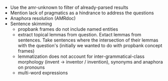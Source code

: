 - Use the amr-unknown to filter of already-parsed results
- Mention lack of pragmatics as a hindrance to address the questions
- Anaphora resolution (AMRdoc)
- Sentence skimming
  - propbank frames do not include named entities
  - extract topical lemmas from question. Extact lemmas from sentences. Take sentences where the intersection of their lemmas with the question's (initially we wanted to do with propbank concept frames)
  - lemmatization does not account for inter-grammatical-class morphology (invent -> inventor / invention), synonyms and anaphora on pronouns
  - multi-word expressions